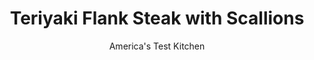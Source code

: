 ---
layout: ../../layouts/MarkdownPostLayout.astro
title: Teriyaki Flank Steak with Scallions
author: America's Test Kitchen
pubDate: 2023-03-15
description: "This steak dish makes such an impressive presentation that no one would ever guess it comes together so easily."
image_url: https://res.cloudinary.com/hksqkdlah/image/upload/ar_1:1,c_fill,dpr_2.0,f_auto,fl_lossy.progressive.strip_profile,g_faces:auto,q_auto:low,w_344/7509_sfs-teriyaki-flank-steak-ii-01-276977
tags: ["Main Courses","Japanese","Asian","Beef","Weeknight","30-Minute Suppers"]
calories: 1808
protein: 39
carbohydrates: 22
fats: 
fiber: 1
ingredients: ["1/2 cup, soy sauce","1/3 cup, sugar","2 tablespoons, unseasoned rice vinegar","1 tablespoon, grated fresh ginger","1/4 teaspoon, red pepper flakes","1 teaspoon, cornstarch","1 , flank steak (about 1 1/2 pounds)","2 tablespoons, vegetable oil","12 , scallions, cut into 1-inch lengths","2 teaspoons, toasted sesame seeds (see note)"]
serves: 4
time: "30 minutes"
instructions: ["Whisk soy sauce, sugar, vinegar, ginger, pepper flakes, and cornstarch in medium bowl.","Pat steak dry with paper towels. Heat 1 tablespoon oil in large nonstick skillet over medium-high heat until just smoking. Cook steak until well browned and cooked to desired doneness, 4 to 6 minutes per side. Transfer to cutting board and tent with foil.","Add remaining oil and scallions to empty skillet and cook until lightly browned, 2 to 3 minutes; transfer to bowl. Stir soy sauce mixture and any accumulated beef juices into skillet and simmer, scraping up any browned bits, until thickened, 2 to 3 minutes. Slice beef thin on bias against grain. Transfer to platter and top with sauce, scallions, and sesame seeds. Serve with rice."]
nutrition: ["838 mg Potassium","408 mg Phosphorus","104 mg Calcium","4 mg Iron","76 mg Magnesium","1850 mg Sodium","7 mg Zinc","22 g Fat","12 mg Niacin (B3)","11 g Monounsaturated","2 g Polyunsaturated","8 mg Vitamin C","115 mg Cholesterol","6 g Saturated","1 g Fiber","55 µg Folate (food)","17 g Sugars","95 µg Vitamin K","189 g Water","22 g Carbs","55 µg Folate equivalent (total)","39 g Protein","2 mg Vitamin E","2 µg Vitamin B12","1 mg Vitamin B6","23 µg Vitamin A","452 kcal Energy","16 g Sugars, added","1808 calories"]
notes: "Here we treat the scallions more like a green vegetable than an herb, cutting them into 1-inch lengths and sauteing them until lightly browned and tender. Toast the sesame seeds in a dry skillet over medium heat, stirring frequently, until lightly browned and fragrant, about 2 minutes.&nbsp;"
---
